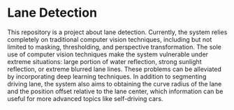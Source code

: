 # Lane Detection

This repository is a project about lane detection. Currently, the system relies completely on traditional
computer vision techniques, including but not limited to masking, thresholding, and perspective transformation. The 
sole use of computer vision techniques make the system vulnerable under extreme situations: large portion of water
reflection, strong sunlight reflection, or extreme blurred lane lines. These problems can be alleviated by incorporating
deep learning techniques. In addition to segmenting driving lane, the system also aims to obtaining
the curve radius of the lane and the position offset relative to the lane center, which information 
can be useful for more advanced topics like self-driving cars.
